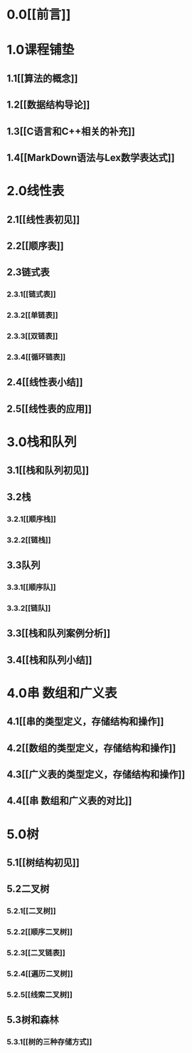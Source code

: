 # 0.0[[前言]]
# 1.0课程铺垫
## 1.1[[算法的概念]]
## 1.2[[数据结构导论]]
## 1.3[[C语言和C++相关的补充]]
## 1.4[[MarkDown语法与Lex数学表达式]]

# 2.0线性表
## 2.1[[线性表初见]]
## 2.2[[顺序表]]
## 2.3链式表
### 2.3.1[[链式表]]
### 2.3.2[[单链表]]
### 2.3.3[[双链表]]
### 2.3.4[[循环链表]]
## 2.4[[线性表小结]]
## 2.5[[线性表的应用]]
# 3.0栈和队列
## 3.1[[栈和队列初见]]
## 3.2栈
### 3.2.1[[顺序栈]]
### 3.2.2[[链栈]]
## 3.3队列
### 3.3.1[[顺序队]]
### 3.3.2[[链队]]
## 3.3[[栈和队列案例分析]]
## 3.4[[栈和队列小结]]
# 4.0串 数组和广义表

## 4.1[[串的类型定义，存储结构和操作]]
## 4.2[[数组的类型定义，存储结构和操作]]
## 4.3[[广义表的类型定义，存储结构和操作]]
## 4.4[[串 数组和广义表的对比]]
# 5.0树
## 5.1[[树结构初见]]
## 5.2二叉树
### 5.2.1[[二叉树]]
### 5.2.2[[顺序二叉树]]
### 5.2.3[[二叉链表]]
### 5.2.4[[遍历二叉树]]
### 5.2.5[[线索二叉树]]
## 5.3树和森林
### 5.3.1[[树的三种存储方式]]
